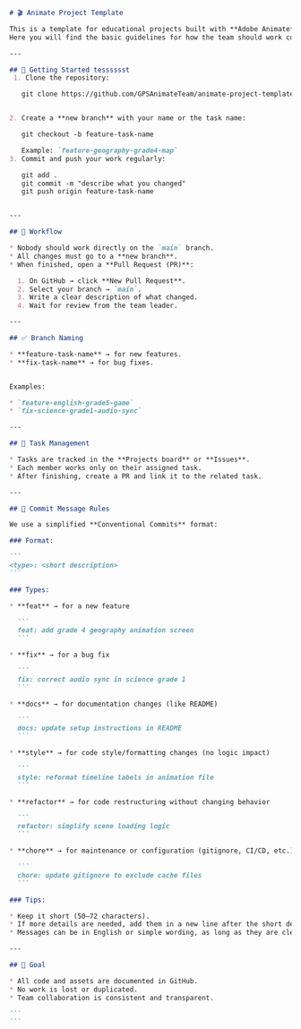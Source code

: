 ````markdown
# 🎬 Animate Project Template

This is a template for educational projects built with **Adobe Animate**.  
Here you will find the basic guidelines for how the team should work consistently.

---

## 🚀 Getting Started tesssssst
 1. Clone the repository:

   git clone https://github.com/GPSAnimateTeam/animate-project-template


2. Create a **new branch** with your name or the task name:

   git checkout -b feature-task-name

   Example: `feature-geography-grade4-map`
3. Commit and push your work regularly:

   git add .
   git commit -m "describe what you changed"
   git push origin feature-task-name


---

## 🔄 Workflow

* Nobody should work directly on the `main` branch.
* All changes must go to a **new branch**.
* When finished, open a **Pull Request (PR)**:

  1. On GitHub → click **New Pull Request**.
  2. Select your branch → `main`.
  3. Write a clear description of what changed.
  4. Wait for review from the team leader.

---

## ✅ Branch Naming

* **feature-task-name** → for new features.
* **fix-task-name** → for bug fixes.


Examples:

* `feature-english-grade5-game`
* `fix-science-grade1-audio-sync`

---

## 📌 Task Management

* Tasks are tracked in the **Projects board** or **Issues**.
* Each member works only on their assigned task.
* After finishing, create a PR and link it to the related task.

---

## 📝 Commit Message Rules

We use a simplified **Conventional Commits** format:

### Format:

```
<type>: <short description>
```

### Types:

* **feat** → for a new feature

  ```
  feat: add grade 4 geography animation screen
  ```

* **fix** → for a bug fix

  ```
  fix: correct audio sync in science grade 1
  ```

* **docs** → for documentation changes (like README)

  ```
  docs: update setup instructions in README
  ```

* **style** → for code style/formatting changes (no logic impact)

  ```
  style: reformat timeline labels in animation file
  ```

* **refactor** → for code restructuring without changing behavior

  ```
  refactor: simplify scene loading logic
  ```

* **chore** → for maintenance or configuration (gitignore, CI/CD, etc.)

  ```
  chore: update gitignore to exclude cache files
  ```

### Tips:

* Keep it short (50–72 characters).
* If more details are needed, add them in a new line after the short description.
* Messages can be in English or simple wording, as long as they are clear.

---

## 🎯 Goal

* All code and assets are documented in GitHub.
* No work is lost or duplicated.
* Team collaboration is consistent and transparent.

```
```
